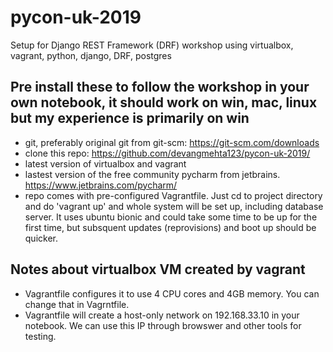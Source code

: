 # pycon-uk-2019
Setup for Django REST Framework (DRF) workshop using virtualbox, vagrant, python, django, DRF, postgres

## Pre install these to follow the workshop in your own notebook, it should work on win, mac, linux but my experience is primarily on win
* git, preferably original git from git-scm: https://git-scm.com/downloads
* clone this repo: https://github.com/devangmehta123/pycon-uk-2019/
* latest version of virtualbox and vagrant
* lastest version of the free community pycharm from jetbrains. https://www.jetbrains.com/pycharm/
* repo comes with pre-configured Vagrantfile. Just cd to project directory and do 'vagrant up' and whole system will be set up, including database server. It uses ubuntu bionic and could take
some time to be up for the first time, but subsquent updates (reprovisions) and boot up should be quicker.

## Notes about virtualbox VM created by vagrant
* Vagrantfile configures it to use 4 CPU cores and 4GB memory. You can change that in Vagrntfile.
* Vagrantfile will create a host-only network on 192.168.33.10 in your notebook. We can use this IP through browswer 
and other tools for testing.


